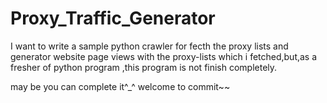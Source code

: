 # Proxy_Traffic_Generator
  I want to write a sample python crawler for fecth the proxy lists and generator website page views with the proxy-lists which i fetched,but,as a fresher of python program ,this program is not finish completely.
  
  may be you can complete it^_^
  welcome to commit~~

